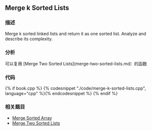 ## Merge k Sorted Lists


### 描述

Merge k sorted linked lists and return it as one sorted list. Analyze and describe its complexity.


### 分析

可以复用 [Merge Two Sorted Lists](merge-two-sorted-lists.md）的函数


### 代码

{% if book.cpp %}
  {% codesnippet "./code/merge-k-sorted-lists.cpp", language="cpp" %}{% endcodesnippet %}
{% endif %}


### 相关题目

* [Merge Sorted Array](merge-sorted-array.md)
* [Merge Two Sorted Lists](merge-two-sorted-lists.md)
